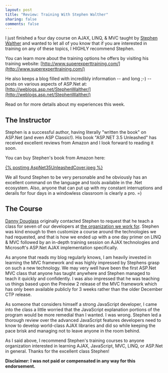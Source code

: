 ```yaml
--- 
layout: post
title: "Review: Training With Stephen Walther"
sharing: false
comments: false
---
```


I just finished a four day course on AJAX, LINQ, & MVC taught by [Stephen Walther](http://www.superexpert.com/) and wanted to let all of you know that if you are interested in training on any of these topics, I HIGHLY recommend Stephen.

You can learn more about the training options he offers by visiting his training website:
[http://www.superexperttraining.com/](http://www.superexperttraining.com/)

He also keeps a blog filled with incredibly information -- and long ;-) -- posts on various aspects of ASP.Net at:
[http://weblogs.asp.net/StephenWalther/](http://weblogs.asp.net/StephenWalther/)

Read on for more details about my experiences this week.

## The Instructor
Stephen is a successful author, having literally "written the book" on ASP.Net (and even ASP Classic!). His book "ASP.NET 3.5 Unleashed" has received excellent reviews from Amazon and I look forward to reading it soon.

You can buy Stephen's book from Amazon here:

[{% postimg AspNet35UnleashedCover.jpeg %}](http://www.amazon.com/gp/product/0672330113)

We all found Stephen to be very personable and he obviously has an excellent command on the language and tools available in the .Net ecosystem. Also, anyone that can put up with my constant interruptions and derails for four days in a windowless classroom is clearly a pro. =)

## The Course

[Danny Douglass](http://www.dannydouglass.com/) originally contacted Stephen to request that he teach a class for seven of our developers at [the organization we work for](http://www.nreca.coop/). Stephen was kind enough to then customize a course around the technologies we had requested, and that is how we ended up with a one day primer on LINQ & MVC followed by an in-depth training session on AJAX technologies and Microsoft's ASP.Net AJAX implementation specifically.

As anyone that reads my blog regularly knows, I am heavily invested in learning the MVC framework and was highly impressed by Stephens grasp on such a new technology. We may very well have been the first ASP.Net MVC class that anyone has taught anywhere and Stephen managed to teach it quickly and confidently. I was also impressed that he was teaching us things based upon the Preview 2 release of the MVC framework which has only been available publicly for 3 weeks rather than the older December CTP release.

As someone that considers himself a strong JavaScript developer, I came into the class a little worried that the JavaScript explanation portions of the program would be more remedial than I wanted. I was wrong. Stephen led a thorough review over the advanced JavaScript features developers need to know to develop world-class AJAX libraries and did so while keeping the pace brisk and managing not to leave anyone in the room behind.

As I said above, I recommend Stephen's training courses to anyone organization interested in learning AJAX, JavaScript, MVC, LINQ, or ASP.Net in general. Thanks for the excellent class Stephen!

**Disclaimer: I was not paid or compensated in any way for this endorsement.**